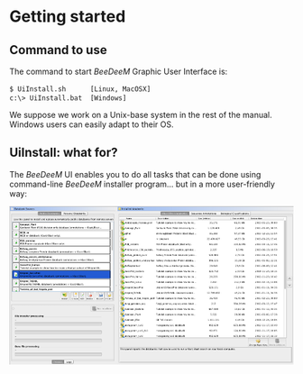 # Getting started

## Command to use

The command to start _BeeDeeM_ Graphic User Interface is:

```
$ UiInstall.sh      [Linux, MacOSX]
c:\> UiInstall.bat  [Windows]
```

We suppose we work on a Unix-base system in the rest of the manual. Windows users can easily adapt to their OS.

## UiInstall: what for?

The _BeeDeeM_ UI enables you to do all tasks that can be done using command-line _BeeDeeM_ installer program... but in a more user-friendly way:

![Local Image](./images/dbms_ui.png)

